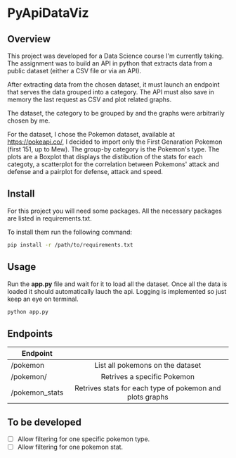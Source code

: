 # PyApiDataViz

## Overview
This project was developed for a Data Science course I'm currently taking. The assignment was to build an API in python that extracts data from a public dataset (either a CSV file or via an API). 

After extracting data from the chosen dataset, it must launch an endpoint that serves the data grouped into a category. The API must also save in memory the last request as CSV and plot related graphs.

The dataset, the category to be grouped by and the graphs were arbitrarily  chosen by me.

For the dataset, I chose the Pokemon dataset, available at https://pokeapi.co/, I decided to import only the First Genaration Pokemon (first 151, up to Mew). The group-by category is the Pokemon's type. The plots are a Boxplot that displays the distibution of the stats for each categoty, a scatterplot for the correlation between Pokemons' attack and defense and a pairplot for defense, attack and speed.

## Install
For this project you will need some packages. All the necessary packages are listed in requirements.txt.

To install them run the following command:

```bash
pip install -r /path/to/requirements.txt
```

## Usage
Run the **app.py** file and wait for it to load all the dataset. Once all the data is loaded it should automatically lauch the api. Logging is implemented so just keep an eye on terminal.

```bash
python app.py
```

## Endpoints

| Endpoint |  |
| ------------- |:-------------:|
| /pokemon     | List all pokemons on the dataset   |
| /pokemon/<id>      | Retrives a specific Pokemon     |
| /pokemon_stats      | Retrives stats for each type of pokemon and plots graphs    |

## To be developed
- [ ] Allow filtering for one specific pokemon type.
- [ ] Allow filtering for one pokemon stat.
